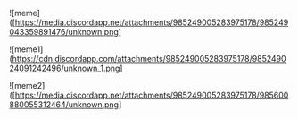 ![meme]([https://media.discordapp.net/attachments/985249005283975178/985249043359891476/unknown.png]

![meme1](https://cdn.discordapp.com/attachments/985249005283975178/985249024091242496/unknown_1.png]

![meme2]([https://media.discordapp.net/attachments/985249005283975178/985600880055312464/unknown.png]
